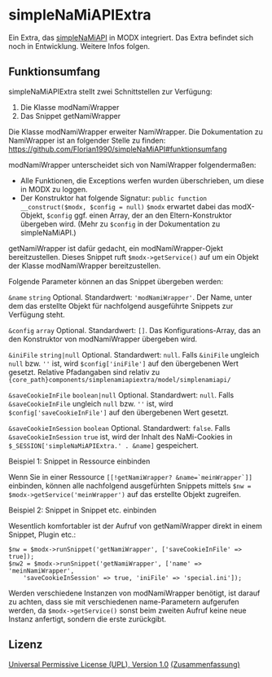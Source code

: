 # simpleNaMiAPIExtra

Ein Extra, das [simpleNaMiAPI](https://github.com/Florian1990/simpleNaMiAPI) in
MODX integriert. Das Extra befindet sich noch in Entwicklung. Weitere Infos
folgen.

## Funktionsumfang

simpleNaMiAPIExtra stellt zwei Schnittstellen zur Verfügung:

1. Die Klasse modNamiWrapper
2. Das Snippet getNamiWrapper

Die Klasse modNamiWrapper erweiter NamiWrapper. Die Dokumentation zu NamiWrapper
ist an folgender Stelle zu finden:
https://github.com/Florian1990/simpleNaMiAPI#funktionsumfang

modNamiWrapper unterscheidet sich von NamiWrapper folgendermaßen:

* Alle Funktionen, die Exceptions werfen wurden überschrieben, um diese in MODX
  zu loggen.
* Der Konstruktor hat folgende Signatur:
  `public function __construct($modx, $config = null)`
  `$modx` erwartet dabei das modX-Objekt, `$config` ggf. einen Array, der an den
  Eltern-Konstruktor übergeben wird. (Mehr zu `$config` in der Dokumentation zu
  simpleNaMiAPI.)

getNamiWrapper ist dafür gedacht, ein modNamiWrapper-Ojekt bereitzustellen.
Dieses Snippet ruft `$modx->getService()` auf um ein Objekt der Klasse
modNamiWrapper bereitzustellen.

Folgende Parameter können an das Snippet übergeben werden:

`&name` `string` Optional. Standardwert: `'modNamiWrapper'`. Der Name, unter dem
    das erstellte Objekt für nachfolgend ausgeführte Snippets zur Verfügung
    steht.

`&config` `array` Optional. Standardwert: `[]`. Das Konfigurations-Array, das an
    den Konstruktor von modNamiWrapper übergeben wird.

`&iniFile` `string|null` Optional. Standardwert: `null`. Falls `&iniFile` ungleich
    `null` bzw. `''` ist, wird `$config['iniFile']` auf den übergebenen Wert
    gesetzt. Relative Pfadangaben sind relativ zu
    `{core_path}components/simplenamiapiextra/model/simplenamiapi/`

`&saveCookieInFile` `boolean|null` Optional. Standardwert: `null`. Falls
    `&saveCookieInFile` ungleich `null` bzw. `''` ist, wird
    `$config['saveCookieInFile']` auf den übergebenen Wert gesetzt.

`&saveCookieInSession` `boolean` Optional. Standardwert: `false`. Falls
    `&saveCookieInSession` `true` ist, wird der Inhalt des NaMi-Cookies in
    `$_SESSION['simpleNaMiAPIExtra.' . &name]` gespeichert.

Beispiel 1: Snippet in Ressource einbinden

Wenn Sie in einer Ressource ``[[!getNamiWrapper? &name=`meinWrapper`]]``
einbinden, können alle nachfolgend ausgefürhten Snippets mittels `$nw =
$modx->getService('meinWrapper')` auf das erstellte Objekt zugreifen.

Beispiel 2: Snippet in Snippet etc. einbinden

Wesentlich komfortabler ist der Aufruf von getNamiWrapper direkt in einem
Snippet, Plugin etc.:

```
$nw = $modx->runSnippet('getNamiWrapper', ['saveCookieInFile' => true]);
$nw2 = $modx->runSnippet('getNamiWrapper', ['name' => 'meinNamiWrapper',
    'saveCookieInSession' => true, 'iniFile' => 'special.ini']);
```

Werden verschiedene Instanzen von modNamiWrapper benötigt, ist darauf zu achten,
dass sie mit verschiedenen name-Parametern aufgerufen werden, da
`$modx->getService()` sonst beim zweiten Aufruf keine neue Instanz anfertigt,
sondern die erste zurückgibt.

## Lizenz
[Universal Permissive License (UPL), Version 1.0](LICENSE.md)
[(Zusammenfassung)](https://tldrlegal.com/license/universal-permissive-license-1.0-(upl-1.0))